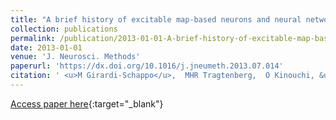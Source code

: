 ```yaml
---
title: "A brief history of excitable map-based neurons and neural networks"
collection: publications
permalink: /publication/2013-01-01-A-brief-history-of-excitable-map-based-neurons-and-neural-networks
date: 2013-01-01
venue: 'J. Neurosci. Methods'
paperurl: 'https://dx.doi.org/10.1016/j.jneumeth.2013.07.014'
citation: ' <u>M Girardi-Schappo</u>,  MHR Tragtenberg,  O Kinouchi, &quot;A brief history of excitable map-based neurons and neural networks.&quot; J. Neurosci. Methods, 2013.'
---
```

[Access paper here](https://dx.doi.org/10.1016/j.jneumeth.2013.07.014){:target="_blank"}
